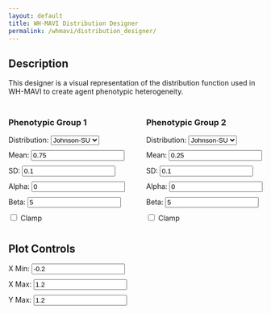 ```yaml
---
layout: default
title: WH-MAVI Distribution Designer
permalink: /whmavi/distribution_designer/
---
```


## Description
This designer is a visual representation of the distribution function used in WH-MAVI to create agent phenotypic heterogeneity.

<script src="https://cdn.jsdelivr.net/npm/chart.js"></script>
<style>
  #controls {
    margin-top: 20px;
  }
  .control-group {
    margin-bottom: 10px;
  }
  .hidden {
    display: none;
  }
</style>

<canvas id="distributionChart" width="800" height="400"></canvas>

<div id="controls" style="display: flex; justify-content: space-between;">
  <!-- Distribution 1 Inputs -->
  <div id="distribution1-controls">
    <h3>Phenotypic Group 1</h3>
    <div class="control-group">
      <label for="distribution1">Distribution:</label>
      <select id="distribution1" onchange="toggleInputs('1')">
        <option value="johnson-su">Johnson-SU</option>
        <option value="beta">Beta</option>
      </select>
    </div>
    <div class="control-group" id="mean1-group">
      <label for="mean1">Mean:</label>
      <input type="number" id="mean1" value="0.75" step="0.01">
    </div>
    <div class="control-group" id="sd1-group">
      <label for="sd1">SD:</label>
      <input type="number" id="sd1" value="0.1" step="0.01">
    </div>
    <div class="control-group" id="alpha1-group">
      <label for="alpha1">Alpha:</label>
      <input type="number" id="alpha1" value="0" step="0.01">
    </div>
    <div class="control-group" id="beta1-group">
      <label for="beta_param1">Beta:</label>
      <input type="number" id="beta_param1" value="5" step="0.1">
    </div>
    <div class="control-group hidden" id="scale1-group">
      <label for="scale1">Scale:</label>
      <input type="number" id="scale1" value="1" step="0.1">
    </div>
    <div class="control-group" id="clamp1-group">
      <input type="checkbox" id="clamp1"> Clamp
    </div>
  </div>

  <!-- Distribution 2 Inputs -->
  <div id="distribution2-controls">
    <h3>Phenotypic Group 2</h3>
    <div class="control-group">
      <label for="distribution2">Distribution:</label>
      <select id="distribution2" onchange="toggleInputs('2')">
        <option value="johnson-su">Johnson-SU</option>
        <option value="beta">Beta</option>
      </select>
    </div>
    <div class="control-group" id="mean2-group">
      <label for="mean2">Mean:</label>
      <input type="number" id="mean2" value="0.25" step="0.01">
    </div>
    <div class="control-group" id="sd2-group">
      <label for="sd2">SD:  </label>
      <input type="number" id="sd2" value="0.1" step="0.01">
    </div>
    <div class="control-group" id="alpha2-group">
      <label for="alpha2">Alpha:</label>
      <input type="number" id="alpha2" value="0" step="0.01">
    </div>
    <div class="control-group" id="beta2-group">
      <label for="beta_param2">Beta:</label>
      <input type="number" id="beta_param2" value="5" step="0.1">
    </div>
    <div class="control-group hidden" id="scale2-group">
      <label for="scale2">Scale:</label>
      <input type="number" id="scale2" value="1" step="0.1">
    </div>
    <div class="control-group" id="clamp2-group">
      <input type="checkbox" id="clamp2"> Clamp
    </div>
  </div>
</div>

<div id="controls">
  <h2>Plot Controls</h2>
  <div class="control-group">
        <label for="xmin">X Min:</label>
        <input type="number" id="xmin" value="-0.2" step="0.1">
      </div>
  <div class="control-group">
    <label for="xmax">X Max:</label>
    <input type="number" id="xmax" value="1.2" step="0.1">
  </div>
  <div class="control-group">
    <label for="ymax">Y Max:</label>
    <input type="number" id="ymax" value="1.2" step="0.1">
  </div>
</div>

<script>
function toggleInputs(groupNumber) {
  const distributionType = document.getElementById('distribution' + groupNumber).value;

  // Select elements related to Johnson-SU fields
  const meanGroup = document.getElementById('mean' + groupNumber + '-group');
  const sdGroup = document.getElementById('sd' + groupNumber + '-group');
  const clampGroup = document.getElementById('clamp' + groupNumber + '-group');

  // Select elements related to Beta fields
  const alphaGroup = document.getElementById('alpha' + groupNumber + '-group');
  const betaGroup = document.getElementById('beta' + groupNumber + '-group');
  const scaleGroup = document.getElementById('scale' + groupNumber + '-group');

  if (distributionType === 'johnson-su') {
    // Show Johnson-SU fields
    meanGroup.classList.remove('hidden');
    sdGroup.classList.remove('hidden');
    clampGroup.classList.remove('hidden');
    // Hide Beta fields
    alphaGroup.classList.remove('hidden');
    betaGroup.classList.remove('hidden');
    scaleGroup.classList.add('hidden');
  } else if (distributionType === 'beta') {
    // Hide Johnson-SU fields
    meanGroup.classList.add('hidden');
    sdGroup.classList.add('hidden');
    clampGroup.classList.add('hidden');
    // Show Beta fields
    alphaGroup.classList.remove('hidden');
    betaGroup.classList.remove('hidden');
    scaleGroup.classList.remove('hidden');
  }
}

// Initial setup: call the toggleInputs function for each group to set visibility based on the default distribution type
document.addEventListener('DOMContentLoaded', function() {
  toggleInputs('1');
  toggleInputs('2');
});
</script>

<script>
let chart; // Global chart instance

// Function to calculate distribution values
function calculateDistribution(distribution, xmin, xmax, mean, sd, alpha, beta_param, clamp) {
  const x_values = [];
  const step = (xmax - xmin) / 200;

  for (let x = xmin; x <= xmax; x += step) {
    x_values.push(x);
  }

  let y_values = [];

  if (distribution === "johnson-su") {
    y_values = x_values.map((x) => {
      if (sd === 0) {
        return mean;
      }
      return Math.exp(-0.5 * Math.pow((x - mean) / sd, 2));
    });

    if (clamp) {
      y_values = y_values.map((y, i) => {
        if (x_values[i] < 0 || x_values[i] > 1) {
          return 0;
        }
        return y;
      });
    }
  } else if (distribution === "beta") {
    y_values = x_values.map((x) => {
      return Math.pow(x, alpha - 1) * Math.pow(1 - x, beta_param - 1);
    });
  }

  return { x_values, y_values };
}

// Function to plot or update the distribution chart
function plotDistribution() {
  // Fetch inputs for Distribution 1
  const distribution1 = document.getElementById("distribution1").value;
  const mean1 = parseFloat(document.getElementById("mean1").value);
  const sd1 = parseFloat(document.getElementById("sd1").value);
  const alpha1 = parseFloat(document.getElementById("alpha1").value);
  const beta_param1 = parseFloat(document.getElementById("beta_param1").value);
  const clamp1 = document.getElementById("clamp1").checked;

  // Fetch inputs for Distribution 2
  const distribution2 = document.getElementById("distribution2").value;
  const mean2 = parseFloat(document.getElementById("mean2").value);
  const sd2 = parseFloat(document.getElementById("sd2").value);
  const alpha2 = parseFloat(document.getElementById("alpha2").value);
  const beta_param2 = parseFloat(document.getElementById("beta_param2").value);
  const clamp2 = document.getElementById("clamp2").checked;

  // Fetch plot inputs
  const xmin = parseFloat(document.getElementById("xmin").value);
  const xmax = parseFloat(document.getElementById("xmax").value);
  const ymax = parseFloat(document.getElementById("ymax").value);

  // Calculate values for both distributions
  const { x_values: x_values1, y_values: y_values1 } = calculateDistribution(distribution1, xmin, xmax, mean1, sd1, alpha1, beta_param1, clamp1);
  const { x_values: x_values2, y_values: y_values2 } = calculateDistribution(distribution2, xmin, xmax, mean2, sd2, alpha2, beta_param2, clamp2);

  // Calculate the sum distribution
  const y_values_sum = y_values1.map((y, i) => y + y_values2[i]);

  if (!chart) {
    // Initialize the chart the first time
    const ctx = document.getElementById("distributionChart").getContext("2d");
    chart = new Chart(ctx, {
      type: "line",
      data: {
        labels: x_values1, // First distribution is used for labels
        datasets: [
          {
            label: "Phenotypic Group 1",
            data: y_values1,
            borderColor: "#3498db",
            fill: false,
            pointRadius: 0,
          },
          {
            label: "Phenotypic Group 2",
            data: y_values2,
            borderColor: "#e74c3c",
            fill: false,
            pointRadius: 0,
          },
          {
            label: "Agent Population Distribution",
            data: y_values_sum,
            backgroundColor: "#34495e",
            fill: true,
            pointRadius: 0,
          },
        ],
      },
      options: {
        scales: {
          x: {
            type: "linear",
            position: "bottom",
          },
          y: {
            max: ymax,
          },
        },
      }
    });
  } else {
    // Update the existing chart's data and refresh it
    chart.data.labels = x_values1;
    chart.data.datasets[0].data = y_values1;
    chart.data.datasets[1].data = y_values2;
    chart.data.datasets[2].data = y_values_sum;
    chart.update();
  }
}


  // Attach change listeners to all controls to update the chart on input change
  document.querySelectorAll("#controls input, #controls select").forEach((input) => {
    input.addEventListener("input", plotDistribution);
  });

  // Initial plot
  plotDistribution();
</script>
